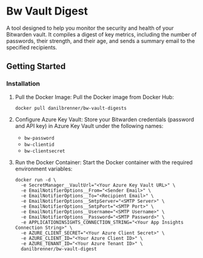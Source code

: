 # Bw Vault Digest

A tool designed to help you monitor the security and health of your Bitwarden vault. It compiles a digest of key metrics, including the number of passwords, their strength, and their age, and sends a summary email to the specified recipients.

## Getting Started

### Installation

1. Pull the Docker Image: Pull the Docker image from Docker Hub:

    ```shell
    docker pull danilbrenner/bw-vault-digests
    ```

2. Configure Azure Key Vault: Store your Bitwarden credentials (password and API key) in Azure Key Vault under the following names:

    * `bw-password`
    * `bw-clientid`
    * `bw-clientsecret`

3. Run the Docker Container: Start the Docker container with the required environment variables:

    ```shell
    docker run -d \
      -e SecretManager__VaultUrl="<Your Azure Key Vault URL>" \
      -e EmailNotifierOptions__From="<Sender Email>" \
      -e EmailNotifierOptions__To="<Recipient Email>" \
      -e EmailNotifierOptions__SmtpServer="<SMTP Server>" \
      -e EmailNotifierOptions__SmtpPort="<SMTP Port>" \
      -e EmailNotifierOptions__Username="<SMTP Username>" \
      -e EmailNotifierOptions__Password="<SMTP Password>" \
      -e APPLICATIONINSIGHTS_CONNECTION_STRING="<Your App Insights Connection String>" \
      -e AZURE_CLIENT_SECRET="<Your Azure Client Secret>" \
      -e AZURE_CLIENT_ID="<Your Azure Client ID>" \
      -e AZURE_TENANT_ID="<Your Azure Tenant ID>" \
      danilbrenner/bw-vault-digest
    ```
